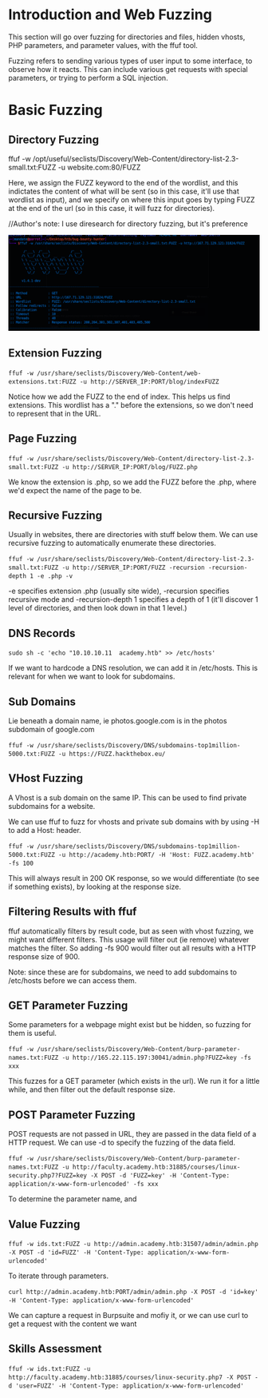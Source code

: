 # Introduction and Web Fuzzing

This section will go over fuzzing for directories and files, hidden vhosts, PHP parameters, and parameter values, with the ffuf tool.

Fuzzing refers to sending various types of user input to some interface, to observe how it reacts. This can include various get requests with special parameters, or trying to perform a SQL injection.

# Basic Fuzzing

## Directory Fuzzing

ffuf -w /opt/useful/seclists/Discovery/Web-Content/directory-list-2.3-small.txt:FUZZ -u website.com:80/FUZZ

Here, we assign the FUZZ keyword to the end of the wordlist, and this indictates the content of what will be sent (so in this case, it'll use that wordlist as input), and we specify on where this input goes by typing FUZZ at the end of the url (so in this case, it will fuzz for directories).

//Author's note: I use diresearch for directory fuzzing, but it's preference

![ffuz fuzzing 1](ffuf-fuzzing-1.png)

## Extension Fuzzing

```ffuf -w /usr/share/seclists/Discovery/Web-Content/web-extensions.txt:FUZZ -u http://SERVER_IP:PORT/blog/indexFUZZ```

Notice how we add the FUZZ to the end of index. This helps us find extensions. This wordlist has a "." before the extensions, so we don't need to represent that in the URL.

## Page Fuzzing

```ffuf -w /usr/share/seclists/Discovery/Web-Content/directory-list-2.3-small.txt:FUZZ -u http://SERVER_IP:PORT/blog/FUZZ.php```

We know the extension is .php, so we add the FUZZ before the .php, where we'd expect the name of the page to be.

## Recursive Fuzzing

Usually in websites, there are directories with stuff below them. We can use recursive fuzzing to automatically enumerate these directories.

```ffuf -w /usr/share/seclists/Discovery/Web-Content/directory-list-2.3-small.txt:FUZZ -u http://SERVER_IP:PORT/FUZZ -recursion -recursion-depth 1 -e .php -v```

-e specifies extension .php (usually site wide), -recursion specifies recursive mode and -recursion-depth 1 specifies a depth of 1 (it'll discover 1 level of directories, and then look down in that 1 level.)

## DNS Records

```sudo sh -c 'echo "10.10.10.11  academy.htb" >> /etc/hosts'```

If we want to hardcode a DNS resolution, we can add it in /etc/hosts. This is relevant for when we want to look for subdomains.

## Sub Domains

Lie beneath a domain name, ie photos.google.com is in the photos subdomain of google.com

```ffuf -w /usr/share/seclists/Discovery/DNS/subdomains-top1million-5000.txt:FUZZ -u https://FUZZ.hackthebox.eu/```

## VHost Fuzzing

A Vhost is a sub domain  on the same IP. This can be used to find private subdomains for a website.

We can use ffuf to fuzz for vhosts and private sub domains with by using -H to add a Host: header.

```ffuf -w /usr/share/seclists/Discovery/DNS/subdomains-top1million-5000.txt:FUZZ -u http://academy.htb:PORT/ -H 'Host: FUZZ.academy.htb' -fs 100```

This will always result in 200 OK response, so we would differentiate (to see if something exists), by looking at the response size.

## Filtering Results with ffuf

ffuf automatically filters by result code, but as seen with vhost fuzzing, we might want different filters. This usage will filter out (ie remove) whatever matches the filter. So adding -fs 900 would filter out all results with a HTTP response size of 900. 

Note: since these are for subdomains, we need to add subdomains to /etc/hosts before we can access them.

## GET Parameter Fuzzing

Some parameters for a webpage might exist but be hidden, so fuzzing for them is useful.

```ffuf -w /usr/share/seclists/Discovery/Web-Content/burp-parameter-names.txt:FUZZ -u http://165.22.115.197:30041/admin.php?FUZZ=key -fs xxx```

This fuzzes for a GET parameter (which exists in the url). We run it for a little while, and then filter out the default response size.

## POST Parameter Fuzzing

POST requests are not passed in URL, they are passed in the data field of a HTTP request. We can use -d to specify the fuzzing of the data field.

```ffuf -w /usr/share/seclists/Discovery/Web-Content/burp-parameter-names.txt:FUZZ -u http://faculty.academy.htb:31885/courses/linux-security.php7?FUZZ=key -X POST -d 'FUZZ=key' -H 'Content-Type: application/x-www-form-urlencoded' -fs xxx``` 

To determine the parameter name, and

## Value Fuzzing
```ffuf -w ids.txt:FUZZ -u http://admin.academy.htb:31507/admin/admin.php -X POST -d 'id=FUZZ' -H 'Content-Type: application/x-www-form-urlencoded'```

To iterate through parameters.

```curl http://admin.academy.htb:PORT/admin/admin.php -X POST -d 'id=key' -H 'Content-Type: application/x-www-form-urlencoded'```

We can capture a request in Burpsuite and mofiy it, or we can use curl to get a request with the content we want

## Skills Assessment

```ffuf -w ids.txt:FUZZ -u http://faculty.academy.htb:31885/courses/linux-security.php7 -X POST -d 'user=FUZZ' -H 'Content-Type: application/x-www-form-urlencoded'```